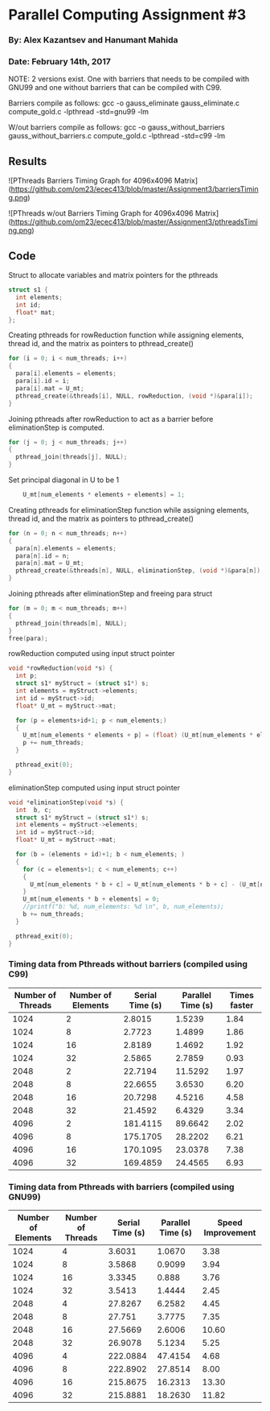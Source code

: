 # Parallel Computing Assignment #3
### By: Alex Kazantsev and Hanumant Mahida
### Date: February 14th, 2017

NOTE: 2 versions exist. One with barriers that needs to be compiled with GNU99 and one without barriers that can be compiled with C99.

Barriers compile as follows: gcc -o gauss_eliminate gauss_eliminate.c compute_gold.c -lpthread -std=gnu99 -lm

W/out barriers compile as follows: gcc -o gauss_without_barriers gauss_without_barriers.c compute_gold.c -lpthread -std=c99 -lm

## Results

![PThreads Barriers Timing Graph for 4096x4096 Matrix]
 (https://github.com/om23/ecec413/blob/master/Assignment3/barriersTiming.png)

 ![PThreads w/out Barriers Timing Graph for 4096x4096 Matrix]
 (https://github.com/om23/ecec413/blob/master/Assignment3/pthreadsTiming.png)

## Code

Struct to allocate variables and matrix pointers for the pthreads
```C
struct s1 {
  int elements;
  int id;
  float* mat;
};
```

Creating pthreads for rowReduction function while assigning elements, thread id, and the matrix as pointers to pthread_create()
```C
for (i = 0; i < num_threads; i++)
{
  para[i].elements = elements;
  para[i].id = i;
  para[i].mat = U_mt;
  pthread_create(&threads[i], NULL, rowReduction, (void *)&para[i]);
}
```

Joining pthreads after rowReduction to act as a barrier before eliminationStep is computed.
```C
for (j = 0; j < num_threads; j++)
{
  pthread_join(threads[j], NULL);
}
```

Set principal diagonal in U to be 1
```C
	U_mt[num_elements * elements + elements] = 1;
```

Creating pthreads for eliminationStep function while assigning elements, thread id, and the matrix as pointers to pthread_create()
```C
for (n = 0; n < num_threads; n++)
{
  para[n].elements = elements;
  para[n].id = n;
  para[n].mat = U_mt;
  pthread_create(&threads[n], NULL, eliminationStep, (void *)&para[n]);
}
```

Joining pthreads after eliminationStep and freeing para struct
```C
for (m = 0; m < num_threads; m++)
{
  pthread_join(threads[m], NULL);
}
free(para);
```

rowReduction computed using input struct pointer
```C
void *rowReduction(void *s) {
  int p;
  struct s1* myStruct = (struct s1*) s;
  int elements = myStruct->elements;
  int id = myStruct->id;
  float* U_mt = myStruct->mat;

  for (p = elements+id+1; p < num_elements;)
  {
    U_mt[num_elements * elements + p] = (float) (U_mt[num_elements * elements + p] / U_mt[num_elements * elements + elements]); // division step
    p += num_threads;
  }

  pthread_exit(0);
}
```

eliminationStep computed using input struct pointer
```C
void *eliminationStep(void *s) {
  int  b, c;
  struct s1* myStruct = (struct s1*) s;
  int elements = myStruct->elements;
  int id = myStruct->id;
  float* U_mt = myStruct->mat;

  for (b = (elements + id)+1; b < num_elements; )
  {
    for (c = elements+1; c < num_elements; c++)
    {
      U_mt[num_elements * b + c] = U_mt[num_elements * b + c] - (U_mt[num_elements * b + elements] * U_mt[num_elements * elements + c]); // elimination step
    }
    U_mt[num_elements * b + elements] = 0;
    //printf("b: %d, num_elements: %d \n", b, num_elements);
    b += num_threads;
  }

  pthread_exit(0);
}
```


### Timing data from Pthreads without barriers (compiled using C99)
| Number of Threads | Number of Elements | Serial Time (s)	| Parallel Time (s) | Times faster |
| ------------------|-------------|-----------------|-------------------|--------------|
| 1024 | 2	| 2.8015 | 1.5239 | 1.84 |
| 1024 | 8	| 2.7723 | 1.4899 | 1.86 |
| 1024 | 16 | 2.8189 | 1.4692 | 1.92 |
| 1024 | 32 | 2.5865 | 2.7859 | 0.93 |
| 2048 | 2	| 22.7194 | 11.5292 | 1.97 |
| 2048 | 8  | 22.6655 | 3.6530 | 6.20 |
| 2048 | 16 | 20.7298 | 4.5216 | 4.58 |
| 2048 | 32 | 21.4592 | 6.4329 | 3.34 |
| 4096 | 2  | 181.4115 | 89.6642 | 2.02 |
| 4096 | 8	| 175.1705 | 28.2202 | 6.21 |
| 4096 | 16 | 170.1095 | 23.0378 | 7.38 |
| 4096 | 32 | 169.4859 | 24.4565 | 6.93 |



### Timing data from Pthreads with barriers (compiled using GNU99)
| Number of Elements |	Number of Threads	| Serial Time (s)	| Parallel Time (s) | Speed Improvement |
| ------------------|-------------|-----------------|-------------------|--------------|
| 1024 | 4 | 3.6031 | 1.0670 | 3.38 |
| 1024 | 8 | 3.5868 | 0.9099 | 3.94 |
| 1024 | 16 | 3.3345 | 0.888 | 3.76 |
| 1024 | 32 | 3.5413 | 1.4444 | 2.45 |
| 2048 | 4 | 27.8267 | 6.2582 | 4.45 |
| 2048 | 8 | 27.751 | 3.7775 | 7.35 |
| 2048 | 16 | 27.5669 | 2.6006 | 10.60 |
| 2048 | 32 | 26.9078 | 5.1234 | 5.25 |
| 4096 | 4 | 222.0884 | 47.4154 | 4.68 |
| 4096 | 8 | 222.8902 | 27.8514 | 8.00 |
| 4096 | 16 | 215.8675 | 16.2313 | 13.30 |
| 4096 | 32 | 215.8881 | 18.2630 | 11.82 |



